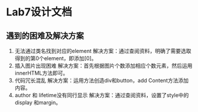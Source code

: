 # Lab7设计文档



## 遇到的困难及解决方案

1. 无法通过类名找到对应的element
解决方案：通过查阅资料，明确了需要选取得到的第0个element，即添加[0]。
2. 插入图片出现困难
解决方案：首先根据图片个数添加相应个数<span>元素，然后运用innerHTML方法即可。
3. 代码冗长混乱
解决方案：运用方法创造div和button，add Content方法添加内容。
4. author 和 lifetime没有同行显示
解决方案：通过查阅资料，设置了style中的display 和margin。

